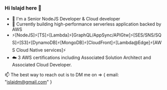 ### Hi Islajd here 👋

- 🔭 I'm a Senior NodeJS Developer & Cloud developer
- 🌱 Currently building high-performance serverless application backed by AWS
- :zap:[NodeJS]:zap:[TS]:zap:[Lambda]:zap:[GraphQL/AppSync/APIGtw]:zap:[SES/SNS/SQS]:zap:[S3]:zap:[DynamoDB]:zap:[MongoDB]:zap:[CloudFront]:zap:[Lambda@Edge]:zap:[AWS Cloud Native services]:zap:
- :cloud: 3 AWS certifications including Associated Solution Architect and Associated Cloud Developer. 

📫 The best way to reach out is to DM me on => { email: "islajdm@gmail.com" }
